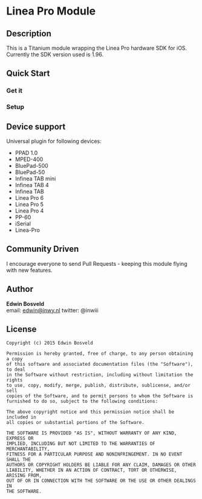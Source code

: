 # Linea Pro Module

## Description
This is a Titanium module wrapping the Linea Pro hardware SDK for iOS. Currently the SDK version used is 1.96.

## Quick Start

### Get it

### Setup

## Device support

Universal plugin for following devices:

* PPAD 1.0
* MPED-400
* BluePad-500
* BluePad-50
* Infinea TAB mini
* Infinea TAB 4
* Infinea TAB
* Linea Pro 6
* Linea Pro 5
* Linea Pro 4
* PP-60
* iSerial
* Linea-Pro

## Community Driven

I encourage everyone to send Pull Requests - keeping this module flying with new features.

## Author

**Edwin Bosveld**  
email: edwin@inwy.nl 
twitter: @inwiii  

## License

    Copyright (c) 2015 Edwin Bosveld

    Permission is hereby granted, free of charge, to any person obtaining a copy
    of this software and associated documentation files (the "Software"), to deal
    in the Software without restriction, including without limitation the rights
    to use, copy, modify, merge, publish, distribute, sublicense, and/or sell
    copies of the Software, and to permit persons to whom the Software is
    furnished to do so, subject to the following conditions:

    The above copyright notice and this permission notice shall be included in
    all copies or substantial portions of the Software.

    THE SOFTWARE IS PROVIDED "AS IS", WITHOUT WARRANTY OF ANY KIND, EXPRESS OR
    IMPLIED, INCLUDING BUT NOT LIMITED TO THE WARRANTIES OF MERCHANTABILITY,
    FITNESS FOR A PARTICULAR PURPOSE AND NONINFRINGEMENT. IN NO EVENT SHALL THE
    AUTHORS OR COPYRIGHT HOLDERS BE LIABLE FOR ANY CLAIM, DAMAGES OR OTHER
    LIABILITY, WHETHER IN AN ACTION OF CONTRACT, TORT OR OTHERWISE, ARISING FROM,
    OUT OF OR IN CONNECTION WITH THE SOFTWARE OR THE USE OR OTHER DEALINGS IN
    THE SOFTWARE.
